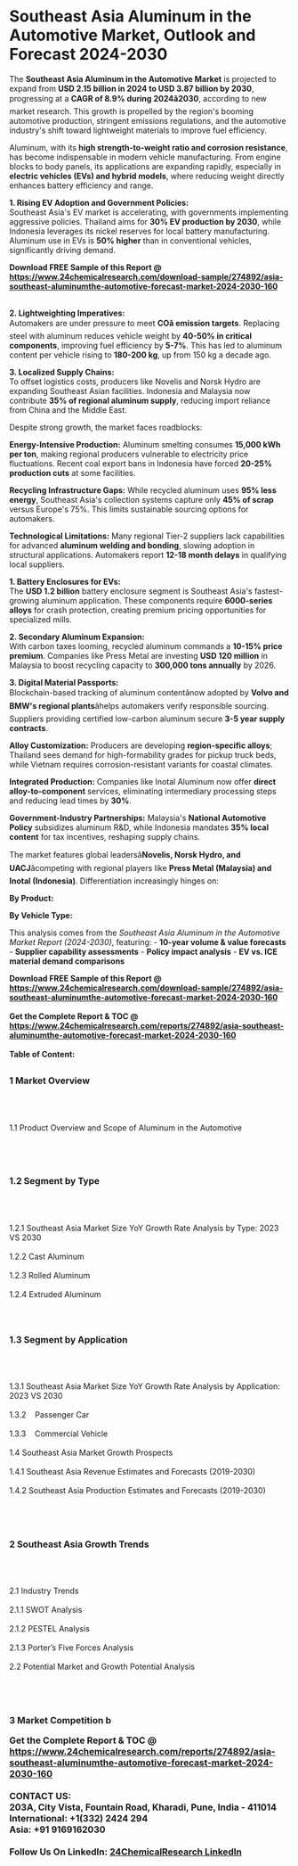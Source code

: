 <h1>Southeast Asia Aluminum in the Automotive Market, Outlook and Forecast 2024-2030</h1><p>The <strong>Southeast Asia Aluminum in the Automotive Market</strong> is projected to expand from <strong>USD 2.15 billion in 2024 to USD 3.87 billion by 2030</strong>, progressing at a <strong>CAGR of 8.9% during 2024â2030</strong>, according to new market research. This growth is propelled by the region's booming automotive production, stringent emissions regulations, and the automotive industry's shift toward lightweight materials to improve fuel efficiency.</p><p>Aluminum, with its <strong>high strength-to-weight ratio and corrosion resistance</strong>, has become indispensable in modern vehicle manufacturing. From engine blocks to body panels, its applications are expanding rapidly, especially in <strong>electric vehicles (EVs) and hybrid models</strong>, where reducing weight directly enhances battery efficiency and range.</p><p><strong>1. Rising EV Adoption and Government Policies:</strong><br>
Southeast Asia's EV market is accelerating, with governments implementing aggressive policies. Thailand aims for <strong>30% EV production by 2030</strong>, while Indonesia leverages its nickel reserves for local battery manufacturing. Aluminum use in EVs is <strong>50% higher</strong> than in conventional vehicles, significantly driving demand.</p><div><b>Download FREE Sample of this Report @ 
            <a href="https://www.24chemicalresearch.com/download-sample/274892/asia-southeast-aluminumthe-automotive-forecast-market-2024-2030-160">
            https://www.24chemicalresearch.com/download-sample/274892/asia-southeast-aluminumthe-automotive-forecast-market-2024-2030-160</a></b></div><br><p><strong>2. Lightweighting Imperatives:</strong><br>
Automakers are under pressure to meet <strong>COâ emission targets</strong>. Replacing steel with aluminum reduces vehicle weight by <strong>40-50% in critical components</strong>, improving fuel efficiency by <strong>5-7%</strong>. This has led to aluminum content per vehicle rising to <strong>180-200 kg</strong>, up from 150 kg a decade ago.</p><p><strong>3. Localized Supply Chains:</strong><br>
To offset logistics costs, producers like Novelis and Norsk Hydro are expanding Southeast Asian facilities. Indonesia and Malaysia now contribute <strong>35% of regional aluminum supply</strong>, reducing import reliance from China and the Middle East.</p><p>Despite strong growth, the market faces roadblocks:</p><p><strong>Energy-Intensive Production:</strong> Aluminum smelting consumes <strong>15,000 kWh per ton</strong>, making regional producers vulnerable to electricity price fluctuations. Recent coal export bans in Indonesia have forced <strong>20-25% production cuts</strong> at some facilities.</p><p><strong>Recycling Infrastructure Gaps:</strong> While recycled aluminum uses <strong>95% less energy</strong>, Southeast Asia's collection systems capture only <strong>45% of scrap</strong> versus Europe's 75%. This limits sustainable sourcing options for automakers.</p><p><strong>Technological Limitations:</strong> Many regional Tier-2 suppliers lack capabilities for advanced <strong>aluminum welding and bonding</strong>, slowing adoption in structural applications. Automakers report <strong>12-18 month delays</strong> in qualifying local suppliers.</p><p><strong>1. Battery Enclosures for EVs:</strong><br>
The <strong>USD 1.2 billion</strong> battery enclosure segment is Southeast Asia's fastest-growing aluminum application. These components require <strong>6000-series alloys</strong> for crash protection, creating premium pricing opportunities for specialized mills.</p><p><strong>2. Secondary Aluminum Expansion:</strong><br>
With carbon taxes looming, recycled aluminum commands a <strong>10-15% price premium</strong>. Companies like Press Metal are investing <strong>USD 120 million</strong> in Malaysia to boost recycling capacity to <strong>300,000 tons annually</strong> by 2026.</p><p><strong>3. Digital Material Passports:</strong><br>
Blockchain-based tracking of aluminum contentânow adopted by <strong>Volvo and BMW's regional plants</strong>âhelps automakers verify responsible sourcing. Suppliers providing certified low-carbon aluminum secure <strong>3-5 year supply contracts</strong>.</p><p><strong>Alloy Customization:</strong> Producers are developing <strong>region-specific alloys</strong>; Thailand sees demand for high-formability grades for pickup truck beds, while Vietnam requires corrosion-resistant variants for coastal climates.</p><p><strong>Integrated Production:</strong> Companies like Inotal Aluminum now offer <strong>direct alloy-to-component</strong> services, eliminating intermediary processing steps and reducing lead times by <strong>30%</strong>.</p><p><strong>Government-Industry Partnerships:</strong> Malaysia's <strong>National Automotive Policy</strong> subsidizes aluminum R&amp;D, while Indonesia mandates <strong>35% local content</strong> for tax incentives, reshaping supply chains.</p><p>The market features global leadersâ<strong>Novelis, Norsk Hydro, and UACJ</strong>âcompeting with regional players like <strong>Press Metal (Malaysia) and Inotal (Indonesia)</strong>. Differentiation increasingly hinges on:</p><p><strong>By Product:</strong></p><p><strong>By Vehicle Type:</strong></p><p>This analysis comes from the <em>Southeast Asia Aluminum in the Automotive Market Report (2024-2030)</em>, featuring:
- <strong>10-year volume &amp; value forecasts</strong>
- <strong>Supplier capability assessments</strong>
- <strong>Policy impact analysis</strong>
- <strong>EV vs. ICE material demand comparisons</strong></p><div><b>Download FREE Sample of this Report @ 
            <a href="https://www.24chemicalresearch.com/download-sample/274892/asia-southeast-aluminumthe-automotive-forecast-market-2024-2030-160">
            https://www.24chemicalresearch.com/download-sample/274892/asia-southeast-aluminumthe-automotive-forecast-market-2024-2030-160</a></b></div><br><div><b>Get the Complete Report & TOC @ 
            <a href="https://www.24chemicalresearch.com/reports/274892/asia-southeast-aluminumthe-automotive-forecast-market-2024-2030-160">
            https://www.24chemicalresearch.com/reports/274892/asia-southeast-aluminumthe-automotive-forecast-market-2024-2030-160</a></b></div><br>
            <b>Table of Content:</b><p><h2><span style="font-size:16px"><strong>1 Market Overview&nbsp;&nbsp; &nbsp;</strong></span></h2><br />
<br />
<p>1.1 Product Overview and Scope of Aluminum in the Automotive&nbsp;</p><br />
<br />
<h2><strong><span style="font-size:16px">1.2 Segment by Type&nbsp;&nbsp; &nbsp;</span></strong></h2><br />
<br />
<p>1.2.1 Southeast Asia Market Size YoY Growth Rate Analysis by Type: 2023 VS 2030&nbsp;&nbsp; &nbsp;<br /><br />
1.2.2 Cast Aluminum&nbsp;&nbsp; &nbsp;<br /><br />
1.2.3 Rolled Aluminum<br /><br />
1.2.4 Extruded Aluminum<br /><br />
<br />
<h2><span style="font-size:16px"><strong>1.3 Segment by Application&nbsp;&nbsp;</strong></span></h2><br />
<br />
<p>1.3.1 Southeast Asia Market Size YoY Growth Rate Analysis by Application: 2023 VS 2030&nbsp;&nbsp; &nbsp;<br /><br />
1.3.2&nbsp;&nbsp; &nbsp;Passenger Car<br /><br />
1.3.3&nbsp;&nbsp; &nbsp;Commercial Vehicle<br /><br />
1.4 Southeast Asia Market Growth Prospects&nbsp;&nbsp; &nbsp;<br /><br />
1.4.1 Southeast Asia Revenue Estimates and Forecasts (2019-2030)&nbsp;&nbsp; &nbsp;<br /><br />
1.4.2 Southeast Asia Production Estimates and Forecasts (2019-2030)&nbsp;&nbsp;</p><br />
<br />
<h2><span style="font-size:16px"><strong>2 Southeast Asia Growth Trends&nbsp;&nbsp; &nbsp;</strong></span></h2><br />
<br />
<p>2.1 Industry Trends&nbsp;&nbsp; &nbsp;<br /><br />
2.1.1 SWOT Analysis&nbsp;&nbsp; &nbsp;<br /><br />
2.1.2 PESTEL Analysis&nbsp;&nbsp; &nbsp;<br /><br />
2.1.3 Porter&rsquo;s Five Forces Analysis&nbsp;&nbsp; &nbsp;<br /><br />
2.2 Potential Market and Growth Potential Analysis&nbsp;&nbsp; &nbsp;</p><br />
<br />
<h2><span style="font-size:16px"><strong>3 Market Competition b</p><div><b>Get the Complete Report & TOC @ 
            <a href="https://www.24chemicalresearch.com/reports/274892/asia-southeast-aluminumthe-automotive-forecast-market-2024-2030-160">
            https://www.24chemicalresearch.com/reports/274892/asia-southeast-aluminumthe-automotive-forecast-market-2024-2030-160</a></b></div><br><b>CONTACT US:</b><br>
            203A, City Vista, Fountain Road, Kharadi, Pune, India - 411014<br>
            International: +1(332) 2424 294<br>
            Asia: +91 9169162030 <br><br>
            Follow Us On LinkedIn: <a href="https://www.linkedin.com/company/24chemicalresearch/">24ChemicalResearch LinkedIn</a>
